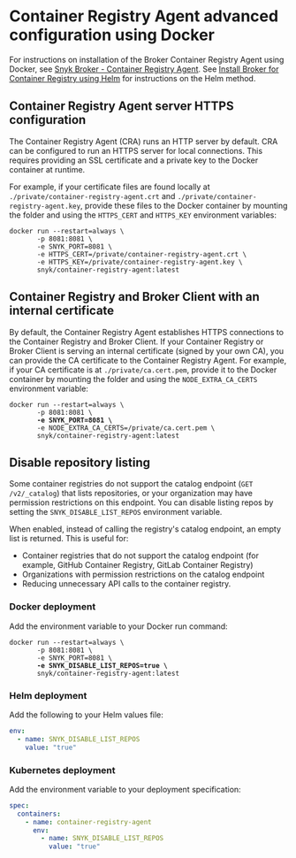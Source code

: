 # Container Registry Agent advanced configuration using Docker

For instructions on installation of the Broker Container Registry Agent using Docker, see [Snyk Broker - Container Registry Agent](./). See [Install Broker for Container Registry using Helm](install-broker-for-container-registry-agent-using-helm.md) for instructions on the Helm method.

## Container Registry Agent server **HTTPS configuration**

The Container Registry Agent (CRA) runs an HTTP server by default. CRA can be configured to run an HTTPS server for local connections. This requires providing an SSL certificate and a private key to the Docker container at runtime.

For example, if your certificate files are found locally at `./private/container-registry-agent.crt` and `./private/container-registry-agent.key`, provide these files to the Docker container by mounting the folder and using the `HTTPS_CERT` and `HTTPS_KEY` environment variables:

```
docker run --restart=always \
       -p 8081:8081 \
       -e SNYK_PORT=8081 \
       -e HTTPS_CERT=/private/container-registry-agent.crt \
       -e HTTPS_KEY=/private/container-registry-agent.key \
       snyk/container-registry-agent:latest
```

## **Container Registry and Broker Client with an internal certificate**

By default, the Container Registry Agent establishes HTTPS connections to the Container Registry and Broker Client. If your Container Registry or Broker Client is serving an internal certificate (signed by your own CA), you can provide the CA certificate to the Container Registry Agent. For example, if your CA certificate is at `./private/ca.cert.pem`, provide it to the Docker container by mounting the folder and using the `NODE_EXTRA_CA_CERTS` environment variable:

<pre><code>docker run --restart=always \
       -p 8081:8081 \
<strong>       -e SNYK_PORT=8081 \
</strong>       -e NODE_EXTRA_CA_CERTS=/private/ca.cert.pem \
       snyk/container-registry-agent:latest
</code></pre>

## **Disable repository listing**

Some container registries do not support the catalog endpoint (`GET /v2/_catalog`) that lists repositories, or your organization may have permission restrictions on this endpoint. You can disable listing repos by setting the `SNYK_DISABLE_LIST_REPOS` environment variable.

When enabled, instead of calling the registry's catalog endpoint, an empty list is returned. This is useful for:

* Container registries that do not support the catalog endpoint (for example, GitHub Container Registry, GitLab Container Registry)
* Organizations with permission restrictions on the catalog endpoint
* Reducing unnecessary API calls to the container registry.

### Docker deployment

Add the environment variable to your Docker run command:

<pre class="language-markup"><code class="lang-markup">docker run --restart=always \
       -p 8081:8081 \
       -e SNYK_PORT=8081 \
<strong>       -e SNYK_DISABLE_LIST_REPOS=true \
</strong>       snyk/container-registry-agent:latest
</code></pre>

### Helm deployment

Add the following to your Helm values file:

```yaml
env:
  - name: SNYK_DISABLE_LIST_REPOS
    value: "true"
```

### Kubernetes deployment

Add the environment variable to your deployment specification:

```yaml
spec:
  containers:
    - name: container-registry-agent
      env:
        - name: SNYK_DISABLE_LIST_REPOS
          value: "true"
```
